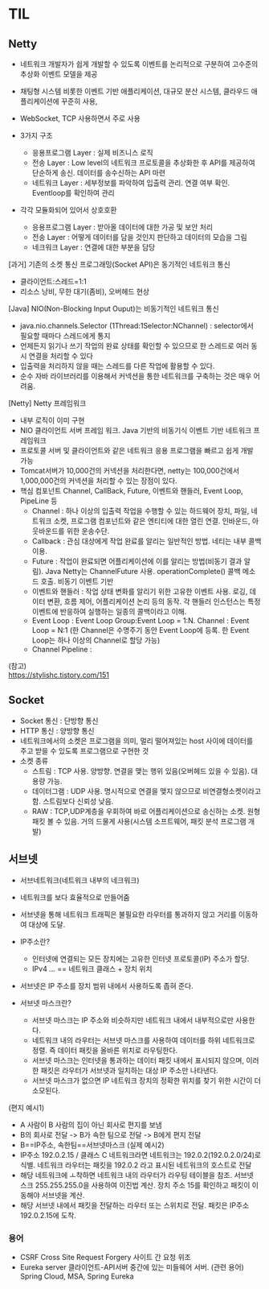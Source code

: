 # TIL


## Netty    
- 네트워크 개발자가 쉽게 개발할 수 있도록 이벤트를 논리적으로 구분하여 고수준의 추상화 이벤트 모델을 제공
- 채팅형 시스템 비롯한 이벤트 기반 애플리케이션, 대규모 분산 시스템,  클라우드 애플리케이션에 꾸준히 사용, 
- WebSocket, TCP 사용하면서 주로 사용
- 3가지 구조
  + 응용프로그램 Layer : 실제 비즈니스 로직
  + 전송 Layer : Low level의 네트워크 프로토콜을 추상화한 후 API를 제공하여 단순하게 송신. 데이터를 송수신하는 API 마련
  + 네트워크 Layer : 세부정보를 파악하여 입출력 관리. 연결 여부 확인. Eventloop를 확인하여 관리

- 각각 모듈화되어 있어서 상호호환
  + 응용프로그램 Layer :  받아올 데이터에 대한 가공 및 보안 처리
  + 전송 Layer : 어떻게 데이터를 담을 것인지 판단하고 데이터의 모습을 그림
  + 네크워크 Layer : 연결에 대한 부분을 담당


[과거] 기존의 소켓 통신 프로그래밍(Socket API)은 동기적인 네트워크 통신
  - 클라이언트:스레드=1:1
  - 리소스 낭비, 무한 대기(좀비), 오버헤드 현상

[Java] NIO(Non-Blocking Input Ouput)는 비동기적인 네트워크 통신
  - java.nio.channels.Selector (1Thread:1Selector:NChannel) : selector에서 필요할 때마다 스레드에게 통지
  - 언제든지 읽기나 쓰기 작업의 완료 상태를 확인할 수 있으므로 한 스레드로 여러 동시 연결을 처리할 수 있다
  - 입출력을 처리하지 않을 때는 스레드를 다른 작업에 활용할 수 있다.
  - 순수 자바 라이브러리를 이용해서 커넥션을 통한 네트워크를 구축하는 것은 매우 어려움.

[Netty] Netty 프레임워크
- 내부 로직이 이미 구현
- NIO 클라이언트 서버 프레임 워크.  Java 기반의 비동기식 이벤트 기반 네트워크 프레임워크
- 프로토콜 서버 및 클라이언트와 같은 네트워크 응용 프로그램을 빠르고 쉽게 개발 가능
- Tomcat서버가 10,000건의 커넥션을 처리한다면, netty는 100,000건에서 1,000,000건의 커넥션을 처리할 수 있는 장점이 있다.
- 핵심 컴포넌트 Channel, CallBack, Future, 이벤트와 핸들러, Event Loop, PipeLine 등
  + Channel :  하나 이상의 입출력 작업을 수행할 수 있는 하드웨어 장치, 파일, 네트워크 소켓, 프로그램 컴포넌트와 같은 엔티티에 대한 열린 연결. 인바운드, 아웃바운드를 위한 운송수단.
  + Callback : 관심 대상에게 작업 완료를 알리는 일반적인 방법. 네티는 내부 콜백 이용. 
  + Future : 작업이 완료되면 어플리케이션에 이를 알리는 방법(비동기 결과 알림). Java Netty는 ChannelFuture 사용. operationComplete() 콜백 메소드 호출. 비동기 이벤트 기반
  + 이벤트와 핸들러 : 작업 상태 변화를 알리기 위한 고유한 이벤트 사용. 로깅, 데이터 변환, 흐름 제어, 어플리케이션 논리 등의 동작. 각 핸들러 인스턴스는 특정 이벤트에 반응하여 실행하는 일종의 콜백이라고 이해.
  + Event Loop : Event Loop Group:Event Loop = 1:N.  Channel : Event Loop = N:1 (한 Channel은 수명주기 동안 Event Loop에 등록. 한 Event Loop는 하나 이상의 Channel로 할당 가능)
  + Channel Pipeline : 

(참고)  
https://stylishc.tistory.com/151 

 
## Socket
- Socket 통신 : 단방향 통신
- HTTP 통신 : 양방향 통신
- 네트워크에서의 소켓은 프로그램을 의미, 멀리 떨어져있는 host 사이에 데이터를 주고 받을 수 있도록 프로그램으로 구현한 것
- 소켓 종류
  + 스트림 : TCP 사용. 양방향. 연결을 맺는 행위 있음(오버헤드 있을 수 있음). 대용량 가능. 
  + 데이터그램 : UDP 사용. 명시적으로 연결을 맺지 않으므로 비연결형소켓이라고 함. 스트림보다 신뢰성 낮음.
  + RAW : TCP,UDP계층을 우회하여 바로 어플리케이션으로 송신하는 소켓. 원형 패킷 볼 수 있음. 거의 드물게 사용(시스템 소프트웨어, 패킷 분석 프로그램 개발)


## 서브넷
- 서브네트워크(네트워크 내부의 네크워크)
- 네트워크를 보다 효율적으로 만들어줌
- 서브넷을 통해 네트워크 트래픽은 불필요한 라우터를 통과하지 않고 거리를 이동하여 대상에 도달.

- IP주소란?
  + 인터넷에 연결되는 모든 장치에는 고유한 인터넷 프로토콜(IP) 주소가 할당.
  + IPv4 _._._._ == 네트워크 클래스 + 장치 위치

- 서브넷은 IP 주소를 장치 범위 내에서 사용하도록 좁혀 준다. 
- 서브넷 마스크란?
  + 서브넷 마스크는 IP 주소와 비슷하지만 네트워크 내에서 내부적으로만 사용한다.
  + 네트워크 내의 라우터는 서브넷 마스크를 사용하여 데이터를 하위 네트워크로 정렬. 즉 데이터 패킷을 올바른 위치로 라우팅한다. 
  + 서브넷 마스크는 인터넷을 통과하는 데이터 패킷 내에서 표시되지 않으며, 이러한 패킷은 라우터가 서브넷과 일치하는 대상 IP 주소만 나타낸다.
  + 서브넷 마스크가 없으면 IP 네트워크 장치의 정확한 위치를 찾기 위한 시간이 더 소모된다.

(편지 예시1) 
- A 사람이 B 사람의 집이 아닌 회사로 편지를 보냄
- B의 회사로 전달 -> B가 속한 팀으로 전달 -> B에게 편지 전달
- B==IP주소, 속한팀==서브넷마스크
(실제 예시2) 
- IP주소 192.0.2.15 / 클래스 C 네트워크라면 네트워크는 192.0.2(192.0.2.0/24)로 식별. 네트워크 라우터는 패킷을 192.0.2 라고 표시된 네트워크의 호스트로 전달
- 해당 네트워크에 ㅗ착하면 네트워크 내의 라우터가 라우팅 테이블을 참조. 서브넷 스크 255.255.255.0을 사용하여 이진법 계산. 장치 주소 15를 확인하고 패킷이 이동해야 서브넷을 계산.
- 해당 서브넷 내에서 패킷을 전달하는 라우터 또는 스위치로 전달. 패킷은 IP주소 192.0.2.15에 도착.


### 용어
- CSRF Cross Site Request Forgery 사이트 간 요청 위조     
- Eureka server 클라이언트-API서버 중간에 있는 미들웨어 서버. (관련 용어) Spring Cloud, MSA, Spring Eureka
